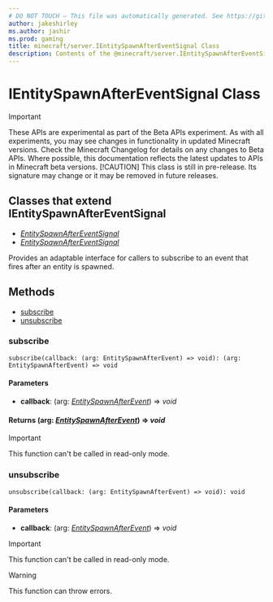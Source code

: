 ```yaml
---
# DO NOT TOUCH — This file was automatically generated. See https://github.com/mojang/minecraftapidocsgenerator to modify descriptions, examples, etc.
author: jakeshirley
ms.author: jashir
ms.prod: gaming
title: minecraft/server.IEntitySpawnAfterEventSignal Class
description: Contents of the @minecraft/server.IEntitySpawnAfterEventSignal class.
---
```

# IEntitySpawnAfterEventSignal Class
>[!IMPORTANT]
>These APIs are experimental as part of the Beta APIs experiment. As with all experiments, you may see changes in functionality in updated Minecraft versions. Check the Minecraft Changelog for details on any changes to Beta APIs. Where possible, this documentation reflects the latest updates to APIs in Minecraft beta versions.
> [!CAUTION]
> This class is still in pre-release.  Its signature may change or it may be removed in future releases.

## Classes that extend IEntitySpawnAfterEventSignal
- [*EntitySpawnAfterEventSignal*](EntitySpawnAfterEventSignal.md)
- [*EntitySpawnAfterEventSignal*](EntitySpawnAfterEventSignal.md)

Provides an adaptable interface for callers to subscribe to an event that fires after an entity is spawned.

## Methods
- [subscribe](#subscribe)
- [unsubscribe](#unsubscribe)

### **subscribe**
`
subscribe(callback: (arg: EntitySpawnAfterEvent) => void): (arg: EntitySpawnAfterEvent) => void
`

#### **Parameters**
- **callback**: (arg: [*EntitySpawnAfterEvent*](EntitySpawnAfterEvent.md)) => *void*

#### **Returns** (arg: [*EntitySpawnAfterEvent*](EntitySpawnAfterEvent.md)) => *void*

> [!IMPORTANT]
> This function can't be called in read-only mode.

### **unsubscribe**
`
unsubscribe(callback: (arg: EntitySpawnAfterEvent) => void): void
`

#### **Parameters**
- **callback**: (arg: [*EntitySpawnAfterEvent*](EntitySpawnAfterEvent.md)) => *void*

> [!IMPORTANT]
> This function can't be called in read-only mode.

> [!WARNING]
> This function can throw errors.

